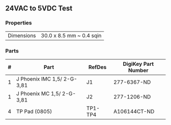 ## 24VAC to 5VDC Test ##


### Properties ###

|               |                           |
|---------------|--------------------------:|
| Dimensions    | 30.0 x 8.5 mm ~ 0.4 sqin  |


### Parts ###

|  # | Part                                      | RefDes  | DigiKey Part Number |
|---:|-------------------------------------------|---------|---------------------|
|  1 | J Phoenix IMC 1,5/ 2-G-3,81               | J1      | 277-6367-ND         |
|  1 | J Phoenix MC 1,5/ 2-G-3,81                | J2      | 277-1206-ND         |
|  4 | TP Pad (0805)                             | TP1-TP4 | A106144CT-ND        |
